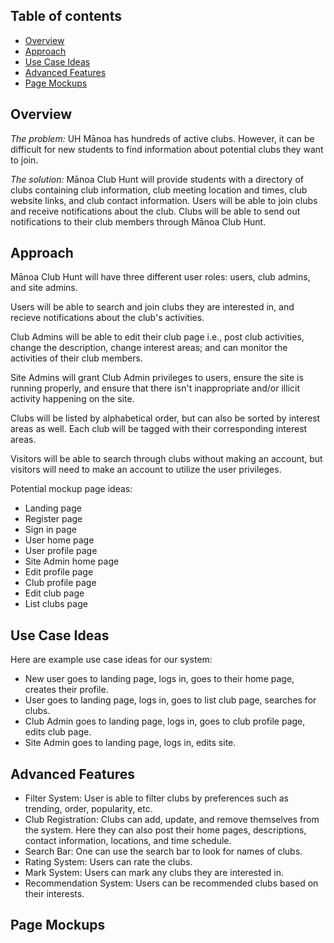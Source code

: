 ## Table of contents

* [Overview](#overview)
* [Approach](#approach)
* [Use Case Ideas](#use-case-ideas)
* [Advanced Features](#advanced-features)
* [Page Mockups](#page-mockups)

## Overview
_The problem:_ UH Mānoa has hundreds of active clubs. However, it can be difficult for new students to find information about potential clubs they want to join. 

_The solution:_ Mānoa Club Hunt will provide students with a directory of clubs containing club information, club meeting location and times, club website links, and club contact information. 
Users will be able to join clubs and receive notifications about the club.
Clubs will be able to send out notifications to their club members through Mānoa Club Hunt. 

## Approach
Mānoa Club Hunt will have three different user roles: users, club admins, and site admins. 

Users will be able to search and join clubs they are interested in, and recieve notifications about the club's activities. 

Club Admins will be able to edit their club page i.e., post club activities, change the description, change interest areas; and can monitor the activities of their club members. 

Site Admins will grant Club Admin privileges to users, ensure the site is running properly, and ensure that there isn't inappropriate and/or illicit activity happening on the site.

Clubs will be listed by alphabetical order, but can also be sorted by interest areas as well. Each club will be tagged with their corresponding interest areas.

Visitors will be able to search through clubs without making an account, but visitors will need to make an account to utilize the user privileges. 

Potential mockup page ideas:

  * Landing page 
  * Register page
  * Sign in page
  * User home page
  * User profile page
  * Site Admin home page
  * Edit profile page
  * Club profile page
  * Edit club page 
  * List clubs page

## Use Case Ideas
Here are example use case ideas for our system:

* New user goes to landing page, logs in, goes to their home page, creates their profile.
* User goes to landing page, logs in, goes to list club page, searches for clubs.
* Club Admin goes to landing page, logs in, goes to club profile page, edits club page.
* Site Admin goes to landing page, logs in, edits site.

## Advanced Features
* Filter System: User is able to filter clubs by preferences such as trending, order, popularity, etc.
* Club Registration: Clubs can add, update, and remove themselves from the system. Here they can also post their home pages, descriptions, contact information, locations, and time schedule.
* Search Bar: One can use the search bar to look for names of clubs.
* Rating System: Users can rate the clubs.
* Mark System: Users can mark any clubs they are interested in.
* Recommendation System: Users can be recommended clubs based on their interests.

## Page Mockups
